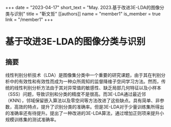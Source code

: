 +++
date = "2023-04-17"
short_text = "May. 2023.基于改进3E-LDA的图像分类与识别"
title = "靳文哲"
[[authors]]
    name = "member1"
    is_member = true
    link = "/member1"
+++



# 基于改进3E-LDA的图像分类与识别

## 摘要
线性判别分析技术（LDA）是图像集分类中一个重要的研究课题，由于其在判别分析中的有效性和有效性而成为一种众所周知的监督降维子空间学习方法。然而，传统的线性判别分析方法由于其对异常值的敏感性、缺乏局部几何特征以及小样本（SSS）问题，导致识别和分类的精度不是很高。而3E-LDA通过最近邻（KNN），邻域保留嵌入算法以及零空间等方法改进了这些缺点。具有简单、非参数，高效的特点，提升了识别分类的准确率。但是3E-LDA对于少量训练集所得出的准确率还有待提升。提出了一种改进的3E-LDA算法，通过增加正则项来提升小规模训练集的测试准确率。